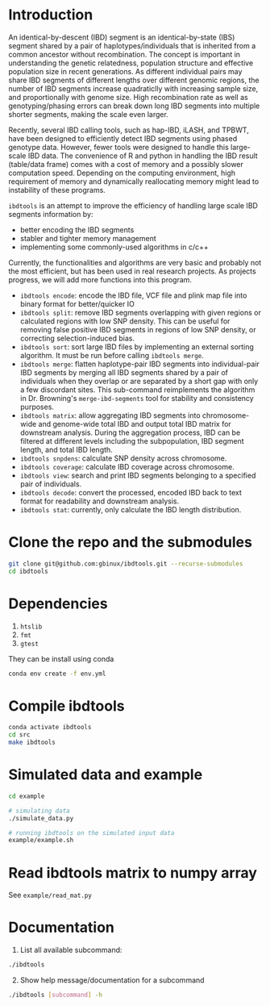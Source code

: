 # Introduction

An identical-by-descent (IBD) segment is an identical-by-state (IBS) segment
shared by a pair of haplotypes/individuals that is inherited from a common ancestor
without recombination. The concept is important in understanding the genetic
relatedness, population structure and effective population size in recent
generations. As different individual pairs may share IBD segments of different
lengths over different genomic regions, the number of IBD segments increase
quadraticlly with increasing sample size, and proportionally with genome size. 
High recombination rate as well as genotyping/phasing errors can break down long
IBD segments into multiple shorter segments, making the scale even larger.

Recently, several IBD calling tools, such as hap-IBD, iLASH, and TPBWT, have
been designed to efficiently detect IBD segments using phased genotype data.
However, fewer tools were designed to handle this large-scale IBD data. The
convenience of R and python in handling the IBD result (table/data frame) comes
with a cost of memory and a possibly slower computation speed. Depending
on the computing environment, high requirement of memory and dynamically
reallocating memory might lead to instability of these programs.

`ibdtools` is an attempt to improve the efficiency of handling large scale IBD
segments information by:
- better encoding the IBD segments
- stabler and tighter memory management 
- implementing some commonly-used algorithms in c/c++

Currently, the functionalities and algorithms are very basic and probably not the
most efficient, but has been used in real research projects. As projects progress,
we will add more functions into this program.

- `ibdtools encode`: encode the IBD file, VCF file and plink map file into
  binary format for better/quicker IO
- `ibdtools split`: remove IBD segments overlapping with given regions or
  calculated regions with low SNP density. This can be useful for removing false
  positive IBD segments in regions of low SNP density, or correcting
  selection-induced bias.
- `ibdtools sort`: sort large IBD files by implementing an external sorting
  algorithm. It must be run before calling `ibdtools merge`.
- `ibdtools merge`: flatten haplotype-pair IBD segments into individual-pair
  IBD segments by merging all IBD segments shared by a pair of individuals when
  they overlap or are separated by a short gap with only a few discordant
  sites. This sub-command reimplements the algorithm in Dr. Browning's
  `merge-ibd-segments` tool for stability and consistency purposes.
- `ibdtools matrix`: allow aggregating IBD segments into chromosome-wide and
  genome-wide total IBD and output total IBD matrix for downstream analysis.
  During the aggregation process, IBD can be filtered at different levels
  including the subpopulation, IBD segment length, and total IBD length.
- `ibdtools snpdens`: calculate SNP density across chromosome.
- `ibdtools coverage`: calculate IBD coverage across chromosome.
- `ibdtools view`: search and print IBD segments belonging to a specified pair of
  individuals.
- `ibdtools decode`: convert the processed, encoded IBD back to text format for
  readability and downstream analysis.
- `ibdtools stat`: currently, only calculate the IBD length distribution.

# Clone the repo and the submodules
```sh
git clone git@github.com:gbinux/ibdtools.git --recurse-submodules
cd ibdtools
```
# Dependencies
1. `htslib`
2. `fmt` 
3. `gtest`

They can be install using conda
```sh
conda env create -f env.yml
```
# Compile ibdtools

```sh
conda activate ibdtools
cd src
make ibdtools
```

# Simulated data and example

```sh
cd example

# simulating data
./simulate_data.py

# running ibdtools on the simulated input data
example/example.sh
```

# Read ibdtools matrix to numpy array
See `example/read_mat.py` 

# Documentation

1. List all available subcommand:
```sh
./ibdtools 
```

2. Show help message/documentation for a subcommand
```sh
./ibdtools [subcommand] -h
```
